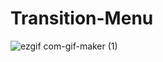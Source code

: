 # Transition-Menu


![ezgif com-gif-maker (1)](https://user-images.githubusercontent.com/76236318/130336713-135dc20c-cbc7-4dee-92ed-ac43fd915ccc.gif)
